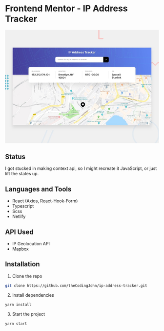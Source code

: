 # Frontend Mentor - IP Address Tracker

![Design preview for the IP Address Tracker coding challenge](./md_assets/desktop-preview.jpg)

## Status

I got stucked in making context api, so I might recreate it JavaScript, or just lift the states up.

## Languages and Tools

- React (Axios, React-Hook-Form)
- Typescript
- Scss
- Netlify

## API Used

- IP Geolocation API
- Mapbox

## Installation

1. Clone the repo

```sh
git clone https://github.com/theCodingJohn/ip-address-tracker.git
```

2. Install dependencies

```sh
yarn install
```

3. Start the project

```sh
yarn start
```
